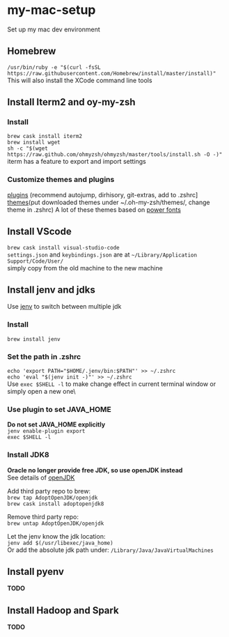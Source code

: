# my-mac-setup

Set up my mac dev environment

## Homebrew

`/usr/bin/ruby -e "$(curl -fsSL https://raw.githubusercontent.com/Homebrew/install/master/install)"`\
This will also install the XCode command line tools

## Install Iterm2 and oy-my-zsh

### Install

`brew cask install iterm2`\
`brew install wget`\
`sh -c "$(wget https://raw.github.com/ohmyzsh/ohmyzsh/master/tools/install.sh -O -)"`\
iterm has a feature to export and import settings

### Customize themes and plugins

[plugins](https://github.com/ohmyzsh/ohmyzsh/wiki/Plugins#battery) (recommend autojump, dirhisory, git-extras, add to .zshrc]
[themes](https://github.com/ohmyzsh/ohmyzsh/wiki/)(put downloaded themes under ~/.oh-my-zsh/themes/, change theme in .zshrc)
A lot of these themes based on [power fonts](https://github.com/powerline/fonts)

## Install VScode

`brew cask install visual-studio-code`\
`settings.json` and `keybindings.json` are at `~/Library/Application Support/Code/User/`\
simply copy from the old machine to the new machine

## Install jenv and jdks

Use [jenv](https://github.com/jenv/jenv) to switch between multiple jdk

### Install

`brew install jenv`

### Set the path in .zshrc

`echo 'export PATH="$HOME/.jenv/bin:$PATH"' >> ~/.zshrc`\
`echo 'eval "$(jenv init -)"' >> ~/.zshrc`\
Use `exec $SHELL -l` to make change effect in current terminal window or simply open a new one\

### Use plugin to set JAVA_HOME

**Do not set JAVA_HOME explicitly**\
`jenv enable-plugin export`\
`exec $SHELL -l`

### Install JDK8

**Oracle no longer provide free JDK, so use openJDK instead**\
See details of [openJDK](https://github.com/AdoptOpenJDK/homebrew-openjdk)

Add third party repo to brew:\
`brew tap AdoptOpenJDK/openjdk`\
`brew cask install adoptopenjdk8`

Remove third party repo:\
`brew untap AdoptOpenJDK/openjdk`

Let the jenv know the jdk location:\
`jenv add $(/usr/libexec/java_home)`\
Or add the absolute jdk path under:
`/Library/Java/JavaVirtualMachines`


## Install pyenv

**TODO**

## Install Hadoop and Spark

**TODO**


